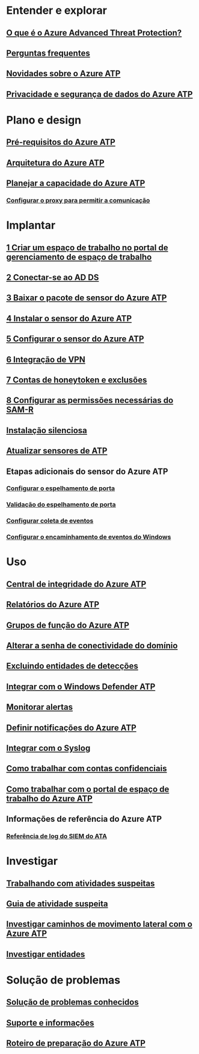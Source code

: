 # Entender e explorar
## [O que é o Azure Advanced Threat Protection?](what-is-atp.md)
## [Perguntas frequentes](atp-technical-faq.md)
## [Novidades sobre o Azure ATP](atp-whats-new.md)
## [Privacidade e segurança de dados do Azure ATP](atp-privacy-compliance.md)
# Plano e design
## [Pré-requisitos do Azure ATP](atp-prerequisites.md)
## [Arquitetura do Azure ATP](atp-architecture.md)
## [Planejar a capacidade do Azure ATP](atp-capacity-planning.md)
### [Configurar o proxy para permitir a comunicação](configure-proxy.md)
# Implantar
## [1 Criar um espaço de trabalho no portal de gerenciamento de espaço de trabalho](install-atp-step1.md)
## [2 Conectar-se ao AD DS](install-atp-step2.md)
## [3 Baixar o pacote de sensor do Azure ATP](install-atp-step3.md)
## [4 Instalar o sensor do Azure ATP](install-atp-step4.md)
## [5 Configurar o sensor do Azure ATP](install-atp-step5.md)
## [6 Integração de VPN](install-atp-step6-vpn.md)
## [7 Contas de honeytoken e exclusões](install-atp-step7.md)
## [8 Configurar as permissões necessárias do SAM-R](install-atp-step8-samr.md)
## [Instalação silenciosa](ATP-silent-installation.md)
## [Atualizar sensores de ATP](sensor-update.md)
## Etapas adicionais do sensor do Azure ATP
### [Configurar o espelhamento de porta](configure-port-mirroring.md)
### [Validação do espelhamento de porta](validate-port-mirroring.md)
### [Configurar coleta de eventos](configure-event-collection.md)
### [Configurar o encaminhamento de eventos do Windows](configure-event-forwarding.md)
# Uso
## [Central de integridade do Azure ATP](atp-health-center.md)
## [Relatórios do Azure ATP](reports.md)
## [Grupos de função do Azure ATP](atp-role-groups.md)
## [Alterar a senha de conectividade do domínio](modifying-atp-config-dcpassword.md)
## [Excluindo entidades de detecções](excluding-entities-from-detections.md)
## [Integrar com o Windows Defender ATP](integrate-wd-atp.md)
## [Monitorar alertas](monitoring-alerts.md)
## [Definir notificações do Azure ATP](notifications.md)
## [Integrar com o Syslog](setting-syslog.md)
## [Como trabalhar com contas confidenciais](sensitive-accounts.md)
## [Como trabalhar com o portal de espaço de trabalho do Azure ATP](workspace-portal.md)
## Informações de referência do Azure ATP
### [Referência de log do SIEM do ATA](cef-format-sa.md)
# Investigar
## [Trabalhando com atividades suspeitas](working-with-suspicious-activities.md)
## [Guia de atividade suspeita](suspicious-activity-guide.md)
## [Investigar caminhos de movimento lateral com o Azure ATP](use-case-lateral-movement-path.md)
## [Investigar entidades](entity-profiles.md)
# Solução de problemas
## [Solução de problemas conhecidos](troubleshooting-atp-known-issues.md)
## [Suporte e informações](atp-support.md)
## [Roteiro de preparação do Azure ATP](atp-resources.md)